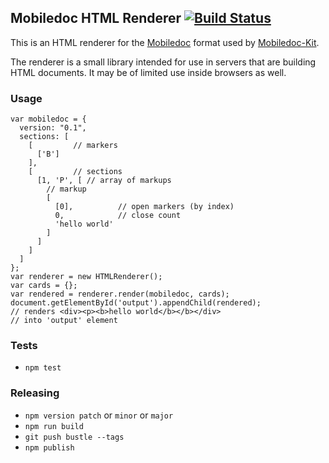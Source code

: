 ## Mobiledoc HTML Renderer [![Build Status](https://travis-ci.org/bustlelabs/mobiledoc-html-renderer.svg?branch=v0.1.0)](https://travis-ci.org/bustlelabs/mobiledoc-html-renderer)

This is an HTML renderer for the [Mobiledoc](https://github.com/bustlelabs/mobiledoc-kit/blob/master/MOBILEDOC.md) format used
by [Mobiledoc-Kit](https://github.com/bustlelabs/mobiledoc-kit).

The renderer is a small library intended for use in servers that are building
HTML documents. It may be of limited use inside browsers as well.

### Usage

```
var mobiledoc = {
  version: "0.1",
  sections: [
    [         // markers
      ['B']
    ],
    [         // sections
      [1, 'P', [ // array of markups
        // markup
        [
          [0],          // open markers (by index)
          0,            // close count
          'hello world'
        ]
      ]
    ]
  ]
};
var renderer = new HTMLRenderer();
var cards = {};
var rendered = renderer.render(mobiledoc, cards);
document.getElementById('output').appendChild(rendered);
// renders <div><p><b>hello world</b></b></div>
// into 'output' element
```

### Tests

 * `npm test`

### Releasing

* `npm version patch` or `minor` or `major`
* `npm run build`
* `git push bustle --tags`
* `npm publish`
